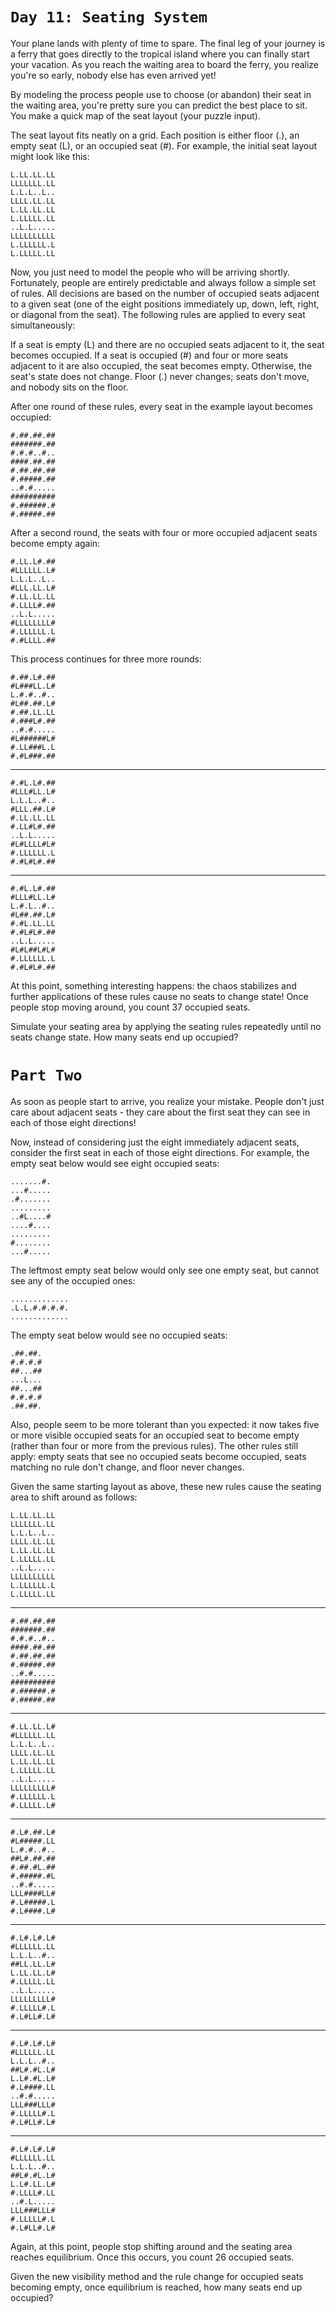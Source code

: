 `Day 11: Seating System`
=====================
Your plane lands with plenty of time to spare. The final leg of your journey is a ferry that goes directly to the tropical island where you can finally start your vacation. As you reach the waiting area to board the ferry, you realize you're so early, nobody else has even arrived yet!

By modeling the process people use to choose (or abandon) their seat in the waiting area, you're pretty sure you can predict the best place to sit. You make a quick map of the seat layout (your puzzle input).

The seat layout fits neatly on a grid. Each position is either floor (.), an empty seat (L), or an occupied seat (#). For example, the initial seat layout might look like this:

    L.LL.LL.LL
    LLLLLLL.LL
    L.L.L..L..
    LLLL.LL.LL
    L.LL.LL.LL
    L.LLLLL.LL
    ..L.L.....
    LLLLLLLLLL
    L.LLLLLL.L
    L.LLLLL.LL
Now, you just need to model the people who will be arriving shortly. Fortunately, people are entirely predictable and always follow a simple set of rules. All decisions are based on the number of occupied seats adjacent to a given seat (one of the eight positions immediately up, down, left, right, or diagonal from the seat). The following rules are applied to every seat simultaneously:

If a seat is empty (L) and there are no occupied seats adjacent to it, the seat becomes occupied.
If a seat is occupied (#) and four or more seats adjacent to it are also occupied, the seat becomes empty.
Otherwise, the seat's state does not change.
Floor (.) never changes; seats don't move, and nobody sits on the floor.

After one round of these rules, every seat in the example layout becomes occupied:

    #.##.##.##
    #######.##
    #.#.#..#..
    ####.##.##
    #.##.##.##
    #.#####.##
    ..#.#.....
    ##########
    #.######.#
    #.#####.##
After a second round, the seats with four or more occupied adjacent seats become empty again:

    #.LL.L#.##
    #LLLLLL.L#
    L.L.L..L..
    #LLL.LL.L#
    #.LL.LL.LL
    #.LLLL#.##
    ..L.L.....
    #LLLLLLLL#
    #.LLLLLL.L
    #.#LLLL.##
This process continues for three more rounds:

    #.##.L#.##
    #L###LL.L#
    L.#.#..#..
    #L##.##.L#
    #.##.LL.LL
    #.###L#.##
    ..#.#.....
    #L######L#
    #.LL###L.L
    #.#L###.##
---------------------------
    #.#L.L#.##
    #LLL#LL.L#
    L.L.L..#..
    #LLL.##.L#
    #.LL.LL.LL
    #.LL#L#.##
    ..L.L.....
    #L#LLLL#L#
    #.LLLLLL.L
    #.#L#L#.##
---------------------------
    #.#L.L#.##
    #LLL#LL.L#
    L.#.L..#..
    #L##.##.L#
    #.#L.LL.LL
    #.#L#L#.##
    ..L.L.....
    #L#L##L#L#
    #.LLLLLL.L
    #.#L#L#.##

At this point, something interesting happens: the chaos stabilizes and further applications of these rules cause no seats to change state! Once people stop moving around, you count 37 occupied seats.

Simulate your seating area by applying the seating rules repeatedly until no seats change state. How many seats end up occupied?

`Part Two`
==========
As soon as people start to arrive, you realize your mistake. People don't just care about adjacent seats - they care about the first seat they can see in each of those eight directions!

Now, instead of considering just the eight immediately adjacent seats, consider the first seat in each of those eight directions. For example, the empty seat below would see eight occupied seats:

    .......#.
    ...#.....
    .#.......
    .........
    ..#L....#
    ....#....
    .........
    #........
    ...#.....

The leftmost empty seat below would only see one empty seat, but cannot see any of the occupied ones:

    .............
    .L.L.#.#.#.#.
    .............

The empty seat below would see no occupied seats:

    .##.##.
    #.#.#.#
    ##...##
    ...L...
    ##...##
    #.#.#.#
    .##.##.

Also, people seem to be more tolerant than you expected: it now takes five or more visible occupied seats for an occupied seat to become empty (rather than four or more from the previous rules). The other rules still apply: empty seats that see no occupied seats become occupied, seats matching no rule don't change, and floor never changes.

Given the same starting layout as above, these new rules cause the seating area to shift around as follows:

    L.LL.LL.LL
    LLLLLLL.LL
    L.L.L..L..
    LLLL.LL.LL
    L.LL.LL.LL
    L.LLLLL.LL
    ..L.L.....
    LLLLLLLLLL
    L.LLLLLL.L
    L.LLLLL.LL
---------------------------
    #.##.##.##
    #######.##
    #.#.#..#..
    ####.##.##
    #.##.##.##
    #.#####.##
    ..#.#.....
    ##########
    #.######.#
    #.#####.##
---------------------------
    #.LL.LL.L#
    #LLLLLL.LL
    L.L.L..L..
    LLLL.LL.LL
    L.LL.LL.LL
    L.LLLLL.LL
    ..L.L.....
    LLLLLLLLL#
    #.LLLLLL.L
    #.LLLLL.L#
---------------------------
    #.L#.##.L#
    #L#####.LL
    L.#.#..#..
    ##L#.##.##
    #.##.#L.##
    #.#####.#L
    ..#.#.....
    LLL####LL#
    #.L#####.L
    #.L####.L#
---------------------------
    #.L#.L#.L#
    #LLLLLL.LL
    L.L.L..#..
    ##LL.LL.L#
    L.LL.LL.L#
    #.LLLLL.LL
    ..L.L.....
    LLLLLLLLL#
    #.LLLLL#.L
    #.L#LL#.L#
---------------------------
    #.L#.L#.L#
    #LLLLLL.LL
    L.L.L..#..
    ##L#.#L.L#
    L.L#.#L.L#
    #.L####.LL
    ..#.#.....
    LLL###LLL#
    #.LLLLL#.L
    #.L#LL#.L#
---------------------------
    #.L#.L#.L#
    #LLLLLL.LL
    L.L.L..#..
    ##L#.#L.L#
    L.L#.LL.L#
    #.LLLL#.LL
    ..#.L.....
    LLL###LLL#
    #.LLLLL#.L
    #.L#LL#.L#

Again, at this point, people stop shifting around and the seating area reaches equilibrium. Once this occurs, you count 26 occupied seats.

Given the new visibility method and the rule change for occupied seats becoming empty, once equilibrium is reached, how many seats end up occupied?

